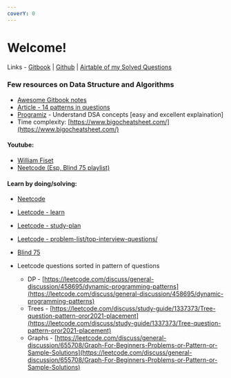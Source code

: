 ```yaml
---
coverY: 0
---
```


# Welcome!

Links - [Gitbook](https://vallari.gitbook.io/data-structure-and-algorithms/) | [Github](https://github.com/VallariAg/DSA-Notes) | [Airtable of my Solved Questions ](https://airtable.com/shrzwfztR8yDFsRfw)

### Few resources on Data Structure and Algorithms

* [Awesome Gitbook notes](https://liuzhenglaichn.gitbook.io/algorithm/monotonic-stack)
* [Article - 14 patterns in questions](https://hackernoon.com/14-patterns-to-ace-any-coding-interview-question-c5bb3357f6ed)
* [Programiz](https://www.programiz.com/dsa/stack) - Understand DSA concepts \[easy and excellent explaination]
* Time complexity: [https://www.bigocheatsheet.com/](https://www.bigocheatsheet.com/)

#### Youtube:

* [William Fiset](https://www.youtube.com/channel/UCD8yeTczadqdARzQUp29PJw)
* [Neetcode (Esp, Blind 75 playlist)](https://www.youtube.com/playlist?list=PLot-Xpze53ldVwtstag2TL4HQhAnC8ATf)

#### Learn by doing/solving:

* [Neetcode](https://neetcode.io/roadmap)
* [Leetcode - learn](https://leetcode.com/explore/learn/)
* [Leetcode - study-plan](https://leetcode.com/study-plan/)
* [Leetcode - problem-list/top-interview-questions/](https://leetcode.com/problem-list/top-interview-questions/)
* [Blind 75](https://www.teamblind.com/post/New-Year-Gift---Curated-List-of-Top-75-LeetCode-Questions-to-Save-Your-Time-OaM1orEU)
*   Leetcode questions sorted in pattern of questions

    * DP - [https://leetcode.com/discuss/general-discussion/458695/dynamic-programming-patterns](https://leetcode.com/discuss/general-discussion/458695/dynamic-programming-patterns)
    * Trees - [https://leetcode.com/discuss/study-guide/1337373/Tree-question-pattern-oror2021-placement](https://leetcode.com/discuss/study-guide/1337373/Tree-question-pattern-oror2021-placement)
    * Graphs - [https://leetcode.com/discuss/general-discussion/655708/Graph-For-Beginners-Problems-or-Pattern-or-Sample-Solutions](https://leetcode.com/discuss/general-discussion/655708/Graph-For-Beginners-Problems-or-Pattern-or-Sample-Solutions)

